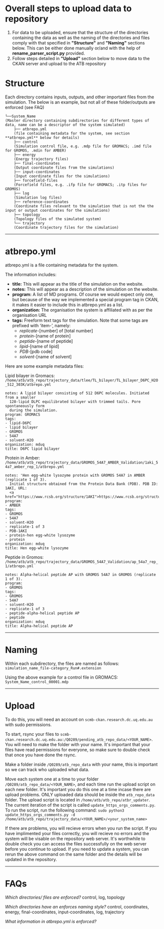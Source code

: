 # Overall steps to upload data to repository
1. For data to be uploaded, ensure that the structure of the directories containing the data as well as the naming of the directories and files comply with that specified in **"Structure"** and **"Naming"** sections below. This can be either done manually or/and with the help of **rename_parser_script.py** provided.
2. Follow steps detailed in **"Upload"** section below to move data to the CKAN server and upload to the ATB repository


# Structure
Each directory contains inputs, outputs, and other important files from the simulation. The below is an example, but not all of these folder/outputs are enforced (see FAQ) 

```
└──System_Name
(Master directory containing subdirectories for different types of data, name can be a descriptor of the system simulated)
    ├── atbrepo.yml
    (file containing metadata for the system, see section **atbrepo.yml** below for details)
    ├── control
    (Simulation control file, e.g. .mdp file for GROMACS; .imd file for GROMOS, .mdin for AMBER)
    ├── energy
    (Energy trajectory files)
    ├── final-coordinates
    (Output coordinate files from the simulations)
    ├── input-coordinates
    (Input coordinate files for the simulations)
    ├── forcefield-files
    (Forcefield files, e.g. .ifp file for GROMACS; .itp files for GROMOS)
    ├── log
    (Simulation log files)
    ├── reference-coordinates
    (Coordinate files relevant to the simulation that is not the the input or output coordinates for the simulations)
    ├── topology
    (Topology files of the simulated system)
    └── trajectory
    (Coordinate trajectory files for the simulation)
   ```

-------------------------------------------------------
# atbrepo.yml
atbrepo.yml is a file containing metadata for the system.

The information includes:
- **title:** This will appear as the title of the simulation on the website.
- **notes:** This will appear as a description of the simulation on the website.
- **program:** A list of MD programs. Of course we would expect only one, but because of the way we implemented a special program tag in CKAN, it makes it easier to include this in atbrepo.yml as a list.
- **organization:** The organisation the system is affiliated with as per the organisation URL
- **tags:** Freeform text tags for the simulation. Note that some tags are prefixed with ‘item-’, namely:
    - *replicate*-[number] of [total number]
    - *protein*-[name of protein]
    - *peptide*-[name of peptide]
    - *lipid*-[name of lipid]
    - *PDB*-[pdb code]
    - *solvent*-[name of solvent]


Here are some example metadata files:

Lipid bilayer in Gromacs: 
    `/home/atb/atb_repo/trajectory_data/tlee/TL_bilayer/TL_bilayer_D6PC_H2O_512_303K/atbrepo.yml`
```
notes: A lipid bilayer consisting of 512 D6PC molecules. Initiated from a smaller
  128-lipid DLPC equilibrated bilayer with trimmed tails. Pore spontaneously form
  during the simulation.
program: GROMACS
tags:
- lipid-D6PC
- lipid bilayer
- GROMOS
- 54A7
- solvent-H2O
organization: mduq
title: D6PC lipid bilayer
```

Protein in Amber: 
    `/home/atb/atb_repo/trajectory_data/GROMOS_54A7_AMBER_Validation/1aki_54a7_amber_rep_1/atbrepo.yml`

```
notes: 'Hen egg-white lysozyme protein with GROMOS 54A7 in AMBER (replicate 1 of 3).
  Initial structure obtained from the Protein Data Bank (PDB). PDB ID: 1AKI, URL:
  <a href="https://www.rcsb.org/structure/1AKI">https://www.rcsb.org/structure/1AKI</a>'
program:
- AMBER
tags:
- GROMOS
- 54A7
- solvent-H2O
- replicate-1 of 3
- PDB-1AKI
- protein-hen egg-white lysozyme
- protein
organization: mduq
title: Hen egg-white lysozyme
```

Peptide in Gromos: 
    `/home/atb/atb_repo/trajectory_data/GROMOS_54A7_Validation/ap_54a7_rep_1/atbrepo.yml`

```
notes: Alpha-helical peptide AP with GROMOS 54A7 in GROMOS (replicate 1 of 3).
program:
- GROMOS
tags:
- GROMOS
- 54A7
- solvent-H2O
- replicate-1 of 3
- peptide-alpha-helical peptide AP
- peptide
organization: mduq
title: Alpha-helical peptide AP
```

-------------------------------------------------------
# Naming
Within each subdirectory, the files are named as follows:
    `simulation_name_file-category_Run#.extension`

Using the above example for a control file in GROMACS: 
    `System_Name_control_00001.mdp`

-------------------------------------------------------
# Upload
To do this, you will need an account on `scmb-ckan.research.dc.uq.edu.au` with sudo permissions.

To start, rsync your files to `scmb-ckan.research.dc.uq.edu.au:/Q0289/pending_atb_repo_data/<YOUR_NAME>`. You will need to make the folder with your name. It's important that your files have read permissions for everyone, so make sure to double check that once you have done the rsync.

Make a folder inside `/Q0289/atb_repo_data` with your name, this is important so we can track who uploaded what data.

Move each system one at a time to your folder `/Q0289/atb_repo_data/<YOUR_NAME>`, and each time run the upload script on each new folder. It's important you do this one at a time incase there are upload problems. ONLY uploaded data should be inside the `atb_repo_data` folder. The upload script is located in `/home/atb/atb_repo/atbr_updater`. The current iteration of the script is called `update_https_orgs_comments.py`. To run the script, run the following command:
    `sudo python3 update_https_orgs_comments.py -d /home/atb/atb_repo/trajectory_data/<YOUR_NAME>/<your_system_name>`

If there are problems, you will recieve errors when you run the script. If you have implimented your files correctly, you will recieve no errors and the system will be visable on the repository web server. It's worthwhile to double check you can access the files successfully on the web server before you continue to upload. If you need to update a system, you can rerun the above command on the same folder and the details will be updated in the repository.

-------------------------------------------------------
# FAQs
*Which directories/ files are enforced?* control, log, topology

*Which directories have an enforces naming style?* control, coordinates, energy, final-coordinates, input-coordinates, log, trajectory

*What information in atbrepo.yml is enforced?*




